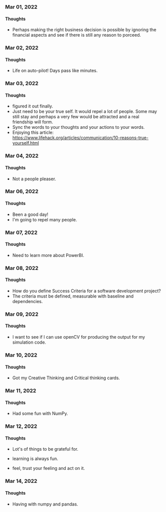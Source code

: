 ### Mar 01, 2022

#### Thoughts

-  Perhaps making the right business decision is possible by ignoring the financial aspects and see if there is still any reason to porceed.



### Mar 02, 2022

#### Thoughts

-  Life on auto-pilot! Days pass like minutes. 



### Mar 03, 2022

#### Thoughts

-  figured it out finally.
-  Just need to be your true self. It would repel a lot of people. Some may still stay and perhaps a very few would be attracted and a real friendship will form.
-  Sync the words to your thoughts and your actions to your words. 
-  Enjoying this article: https://www.lifehack.org/articles/communication/10-reasons-true-yourself.html



### Mar 04, 2022

#### Thoughts

-  Not a people pleaser. 



### Mar 06, 2022

#### Thoughts

-  Been a good day!
-  I'm going to repel many people.  



### Mar 07, 2022

#### Thoughts

-  Need to learn more about PowerBI.



### Mar 08, 2022

#### Thoughts

-  How do you define Success Criteria for a software development project?
-  The criteria must be defined, measurable with baseline and dependencies.



### Mar 09, 2022

#### Thoughts

-  I want to see if I can use openCV for producing the output for my simulation code.



### Mar 10, 2022

#### Thoughts

- Got my Creative Thinking and Critical thinking cards.

  

### Mar 11, 2022

#### Thoughts

- Had some fun with NumPy. 

  

### Mar 12, 2022

#### Thoughts

- Lot's of things to be grateful for.

- learning is always fun.

- feel, trust your feeling and act on it.

  

### Mar 14, 2022

#### Thoughts

- Having with numpy and pandas.
